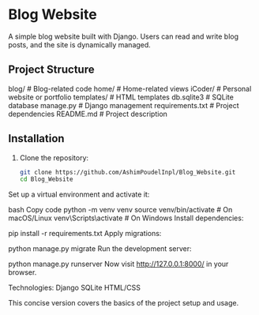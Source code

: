 # Blog Website

A simple blog website built with Django. Users can read and write blog posts, and the site is dynamically managed.

## Project Structure
blog/ # Blog-related code
home/ # Home-related views
iCoder/ # Personal website or portfolio
templates/ # HTML templates
db.sqlite3 # SQLite database
manage.py # Django management
requirements.txt # Project dependencies
README.md # Project description



## Installation

1. Clone the repository:
   ```bash
   git clone https://github.com/AshimPoudelInpl/Blog_Website.git
   cd Blog_Website
Set up a virtual environment and activate it:

bash
Copy code
python -m venv venv
source venv/bin/activate  # On macOS/Linux
venv\Scripts\activate     # On Windows
Install dependencies:


pip install -r requirements.txt
Apply migrations:


python manage.py migrate
Run the development server:


python manage.py runserver
Now visit http://127.0.0.1:8000/ in your browser.

Technologies:
Django
SQLite
HTML/CSS

This concise version covers the basics of the project setup and usage.
